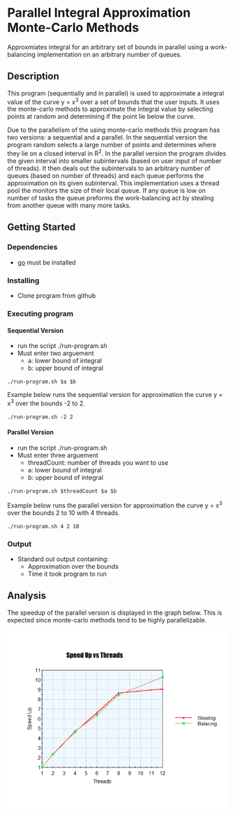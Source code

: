 # Parallel Integral Approximation Monte-Carlo Methods

Approxmiates integral for an arbitrary set of bounds in parallel using a work-balancing implementation on an arbitrary number of queues.

## Description

This program (sequentially and in parallel) is used to approximate a integral value of the curve y = x<sup>3</sup> over a set of bounds that the user inputs. It uses the monte-carlo methods to approximate the integral value by selecting points at random and determining if the point lie below the curve.  

Due to the parallelism of the using monte-carlo methods this program has two versions: a sequential and a parallel. In the sequential version the program random selects a large number of points and determines where they lie on a closed interval in R<sup>2</sup>. In the parallel version the program divides the given interval into smaller subintervals (based on user input of number of threads). It then deals out the subintervals to an arbitrary number of queues (based on number of threads) and each queue performs the approximation on its given subinterval. This implementation uses a thread pool the monitors the size of their local queue. If any queue is low on number of tasks the queue preforms the work-balancing act by stealing from another queue with many more tasks.  

## Getting Started

### Dependencies

* [go](https://go.dev/doc/install) must be installed 

### Installing

* Clone program from github

### Executing program

#### Sequential Version
* run the script ./run-program.sh
* Must enter two arguement
    * a: lower bound of integral
    * b: upper bound of integral
```
./run-program.sh $a $b
```
Example below runs the sequential version for approximation the curve y = x<sup>3</sup> over the bounds -2 to 2.
```
./run-program.sh -2 2
```

#### Parallel Version
* run the script ./run-program.sh
* Must enter three arguement
    * threadCount: number of threads you want to use
    * a: lower bound of integral
    * b: upper bound of integral
```
./run-program.sh $threadCount $a $b
```
Example below runs the parallel version for approximation the curve y = x<sup>3</sup> over the bounds 2 to 10 with 4 threads.
```
./run-program.sh 4 2 10
```

### Output

* Standard out output containing:
    * Approximation over the bounds
    * Time it took program to run


## Analysis

The speedup of the parallel version is displayed in the graph below. This is expected since monte-carlo methods tend to be highly parallelizable.


![plot](./speedup-graph.png)